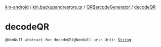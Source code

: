 [kin-android](../../index.md) / [kin.backupandrestore.qr](../index.md) / [QRBarcodeGenerator](index.md) / [decodeQR](./decode-q-r.md)

# decodeQR

`@NonNull abstract fun decodeQR(@NonNull uri: Uri): `[`String`](https://kotlinlang.org/api/latest/jvm/stdlib/kotlin/-string/index.html)